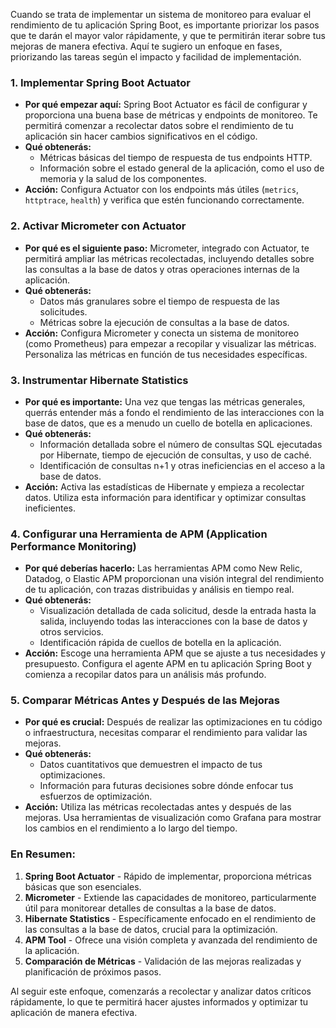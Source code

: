 Cuando se trata de implementar un sistema de monitoreo para evaluar el rendimiento de tu aplicación Spring Boot, es importante priorizar los pasos que te darán el mayor valor rápidamente, y que te permitirán iterar sobre tus mejoras de manera efectiva. Aquí te sugiero un enfoque en fases, priorizando las tareas según el impacto y facilidad de implementación.

### 1. **Implementar Spring Boot Actuator**
- **Por qué empezar aquí:** Spring Boot Actuator es fácil de configurar y proporciona una buena base de métricas y endpoints de monitoreo. Te permitirá comenzar a recolectar datos sobre el rendimiento de tu aplicación sin hacer cambios significativos en el código.
- **Qué obtenerás:**
    - Métricas básicas del tiempo de respuesta de tus endpoints HTTP.
    - Información sobre el estado general de la aplicación, como el uso de memoria y la salud de los componentes.
- **Acción:** Configura Actuator con los endpoints más útiles (`metrics`, `httptrace`, `health`) y verifica que estén funcionando correctamente.

### 2. **Activar Micrometer con Actuator**
- **Por qué es el siguiente paso:** Micrometer, integrado con Actuator, te permitirá ampliar las métricas recolectadas, incluyendo detalles sobre las consultas a la base de datos y otras operaciones internas de la aplicación.
- **Qué obtenerás:**
    - Datos más granulares sobre el tiempo de respuesta de las solicitudes.
    - Métricas sobre la ejecución de consultas a la base de datos.
- **Acción:** Configura Micrometer y conecta un sistema de monitoreo (como Prometheus) para empezar a recopilar y visualizar las métricas. Personaliza las métricas en función de tus necesidades específicas.

### 3. **Instrumentar Hibernate Statistics**
- **Por qué es importante:** Una vez que tengas las métricas generales, querrás entender más a fondo el rendimiento de las interacciones con la base de datos, que es a menudo un cuello de botella en aplicaciones.
- **Qué obtenerás:**
    - Información detallada sobre el número de consultas SQL ejecutadas por Hibernate, tiempo de ejecución de consultas, y uso de caché.
    - Identificación de consultas n+1 y otras ineficiencias en el acceso a la base de datos.
- **Acción:** Activa las estadísticas de Hibernate y empieza a recolectar datos. Utiliza esta información para identificar y optimizar consultas ineficientes.

### 4. **Configurar una Herramienta de APM (Application Performance Monitoring)**
- **Por qué deberías hacerlo:** Las herramientas APM como New Relic, Datadog, o Elastic APM proporcionan una visión integral del rendimiento de tu aplicación, con trazas distribuidas y análisis en tiempo real.
- **Qué obtenerás:**
    - Visualización detallada de cada solicitud, desde la entrada hasta la salida, incluyendo todas las interacciones con la base de datos y otros servicios.
    - Identificación rápida de cuellos de botella en la aplicación.
- **Acción:** Escoge una herramienta APM que se ajuste a tus necesidades y presupuesto. Configura el agente APM en tu aplicación Spring Boot y comienza a recopilar datos para un análisis más profundo.

### 5. **Comparar Métricas Antes y Después de las Mejoras**
- **Por qué es crucial:** Después de realizar las optimizaciones en tu código o infraestructura, necesitas comparar el rendimiento para validar las mejoras.
- **Qué obtenerás:**
    - Datos cuantitativos que demuestren el impacto de tus optimizaciones.
    - Información para futuras decisiones sobre dónde enfocar tus esfuerzos de optimización.
- **Acción:** Utiliza las métricas recolectadas antes y después de las mejoras. Usa herramientas de visualización como Grafana para mostrar los cambios en el rendimiento a lo largo del tiempo.

### **En Resumen:**
1. **Spring Boot Actuator** - Rápido de implementar, proporciona métricas básicas que son esenciales.
2. **Micrometer** - Extiende las capacidades de monitoreo, particularmente útil para monitorear detalles de consultas a la base de datos.
3. **Hibernate Statistics** - Específicamente enfocado en el rendimiento de las consultas a la base de datos, crucial para la optimización.
4. **APM Tool** - Ofrece una visión completa y avanzada del rendimiento de la aplicación.
5. **Comparación de Métricas** - Validación de las mejoras realizadas y planificación de próximos pasos.

Al seguir este enfoque, comenzarás a recolectar y analizar datos críticos rápidamente, lo que te permitirá hacer ajustes informados y optimizar tu aplicación de manera efectiva.